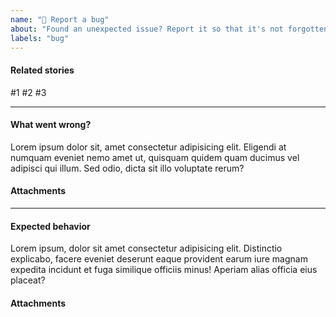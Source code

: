 ```yaml
---
name: "🐛 Report a bug"
about: "Found an unexpected issue? Report it so that it's not forgotten!"
labels: "bug"
---
```


<!-- 🎗 Please check if a similar issue has already been created. -->

#### Related stories

<!-- Tag the stories this bug is related to. -->

#1 #2 #3

---

#### What went wrong?

<!-- What happened that was unexpected? -->

Lorem ipsum dolor sit, amet consectetur adipisicing elit. Eligendi at numquam eveniet nemo amet ut, quisquam quidem quam ducimus vel adipisci qui illum. Sed odio, dicta sit illo voluptate rerum?

#### Attachments

<!-- Relevant screenshots, GIFs, error logs, status codes, etc. -->

---

#### Expected behavior

<!-- Why does this fail the project requirements? -->

Lorem ipsum, dolor sit amet consectetur adipisicing elit. Distinctio explicabo, facere eveniet deserunt eaque provident earum iure magnam expedita incidunt et fuga similique officiis minus! Aperiam alias officia eius placeat?

#### Attachments

<!-- Relevant screenshots, GIFs, error logs, status codes, etc. -->
